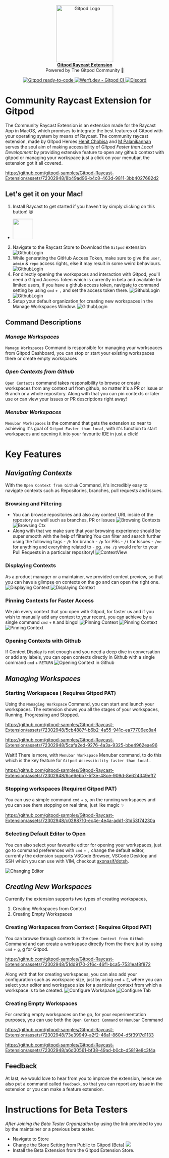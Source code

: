 <p align="center">
  <a href="https://www.gitpod.io">
    <img src="./assets/Icons/GitpodRaycastLogo.svg" alt="Gitpod Logo" height="180" />
    <br />
    <strong>Gitpod Raycast Extension</strong>
  </a>
  <br />
  <span>Powered by The Gitpod Community 💛</span>
</p>

<p align="center">
  <a href="https://gitpod.io/from-referrer/">
    <img src="https://img.shields.io/badge/gitpod-f06611.svg" alt="Gitpod ready-to-code" />
  </a>
  <a href="https://werft.gitpod-dev.com/">
    <img src="https://img.shields.io/badge/typescript-%23007ACC.svg" alt="Werft.dev - Gitpod CI" />
  </a>
  <a href="https://www.gitpod.io/chat"> 
    <img src="https://img.shields.io/badge/-GraphQL-E10098" alt="Discord" />
  </a>
</p>

# Community Raycast Extension for Gitpod 
The Community Raycast Extension is an extension made for the Raycast App in MacOS, which promises to integrate the best features of Gitpod with your operating system by means of Raycast.
The community raycast extension, made by Gitpod Heroes [Henit Chobisa](https://github.com/henit-chobisa) and [M Palanikannan](https://github.com/Palanikannan1437) serves the soul aim of making accessibility of <i>Gitpod Faster than Local Development</i> by providing extensive feature to open any github context with gitpod or managing your workspace just a click on your menubar, the extension got it all covered.


https://github.com/gitpod-samples/Gitpod-Raycast-Extension/assets/72302948/8b49ad96-b4c8-463d-9811-3bb4027682d2


     

## Let's get it on your Mac!

1.  Install Raycast to get started if you haven't by simply clicking on this button! 😉

- <a href="https://www.raycast.com/henitchobisa/gitpod"><img src="https://www.raycast.com/henitchobisa/gitpod/install_button@2x.png" height="64" alt="" style="height: 64px;"></a>

2. Navigate to the Raycast Store to Download the `Gitpod` extension
![GithubLogin](/assets/Screenshots/NavigatingContexts/Download%20GItpod.png)
3. While generating the GitHub Access Token, make sure to give the `user`, `admin` & `repo` access rights, else it may result in some weird behaviours.
![GithubLogin](/assets/Screenshots/NavigatingContexts/GIthub%20Login%20Success.png)
4. For directly opening the workspaces and interaction with Gitpod, you'll need a Gitpod Access Token which is currently in beta and available for limited users, if you have a github access token, navigate to command setting by using `cmd` + `,` and set the access token there.
![GithubLogin](/assets/Screenshots/NavigatingContexts/AccessTokenGItpod.png)
![GithubLogin](/assets/Screenshots/NavigatingContexts/GitpodAccessToken.png)
5. Setup your default organization for creating new workspaces in the Manage Workspaces Window.
![GithubLogin](/assets/Screenshots/NavigatingContexts/SetupDefaultOrganization.png)

## Command Descriptions
### <i>Manage Workspaces</i>
`Manage Workspaces` Command is responsible for managing your workspaces from Gitpod Dashboard, you can stop or start your existing workspaces there or create empty workspaces
### <i>Open Contexts from Github</i>
`Open Contexts` command takes responsibility to browse or create workspaces from any context url from github, no matter it's a PR or Issue or Branch or a whole repository. Along with that you can pin contexts or later use or can view your issues or PR descriptions right away!
### <i>Menubar Workspaces</i>
`Menubar Workspaces` is the command that gets the extension so near to achieving it's goal of `Gitpod Faster than local`, with it's function to start workspaces and opening it into your favourite IDE in just a click!


# Key Features
## <i>Navigating Contexts</i> 
With the `Open Context from Github` Command, it's incredibly easy to navigate contexts such as Repositories, branches, pull requests and issues.

### Browsing and Filtering 
- You can browse repositories and also any context URL inside of the repostory as well such as branches, PR or Issues
![Browsing Contexts](/assets/Screenshots/NavigatingContexts/Browse%20Repository.png)
![Browsing Ctx](/assets/Screenshots/NavigatingContexts/Inside%20Repository.png)
- Along with that we make sure that your browsing experience should be super smooth with the help of filtering 
You can filter and search further using the following tags
      - `/b` for branch
      - `/p` for PRs 
      - `/i` for Issues
      - `/me` for anything and everything related to 
         - eg. `/me /p` would refer to your Pull Requests in a particular repository!
![ContextView](/metadata/OpenBranchPRIssue.png)

### Displaying Contexts
As a product manager or a maintainer, we provided context preview, so that you can have a glimpse on contexts on the go and can open the right one.
![Displaying Context](/assets/Screenshots/NavigatingContexts/Search%20PR%20Open.png)
![Displaying Context](/assets/Screenshots/NavigatingContexts/Search%20Issue%20Open.png)

### Pinning Contexts for Faster Access
We pin every context that you open with Gitpod, for faster us and if you wish to manually add any context to your recent, you can achieve by a single command `cmd` + `R` and bingo!
![Pinning Context](/assets/Screenshots/NavigatingContexts/Add%20To%20Recent%20Issue.png)
![Pinning Context](/assets/Screenshots/NavigatingContexts/Issue%20Recent%20Success.png)
![Pinning Context](/assets/Screenshots/NavigatingContexts/Issue%20Added%20Recent%20.png)

### Opening Contexts with Github
If Context Display is not enough and you need a deep dive in conversation or add any labels, you can open contexts directly in Github with a single command `cmd` + `RETURN`
![Opening Context in Github](/assets/Screenshots/NavigatingContexts/View%20in%20Github%20Issue.png)

## <i>Managing Workspaces</i>
### Starting Workspaces ( Requires Gitpod PAT)
Using the `Managing Workspace` Command, you can start and launch your workspaces.
The extension shows you all the stages of your workspaces, Running, Progressing and Stopped.

https://github.com/gitpod-samples/Gitpod-Raycast-Extension/assets/72302948/5cb4887f-b6b2-4a55-941c-ea77706ec8a4

https://github.com/gitpod-samples/Gitpod-Raycast-Extension/assets/72302948/5cafa2ed-9276-4a3a-9325-bbe4962eae96

Wait!! There is more, with `Menubar Workspace` Menubar command, to do this which is the key feature for `Gitpod Accessibility faster than local.`

https://github.com/gitpod-samples/Gitpod-Raycast-Extension/assets/72302948/6ce6ebb7-5f3e-48ce-909d-8e624349eff7

### Stopping workspaces (Required Gitpod PAT)
You can use a simple command `cmd` + `s`, on the running workspaces and you can see them stopping on real time, just like magic ✨

https://github.com/gitpod-samples/Gitpod-Raycast-Extension/assets/72302948/c0288710-ec4e-4e4a-add1-31d53f74230a

### Selecting Default Editor to Open
You can also select your favourite editor for opening your workspaces, just go to command preferences with `cmd` + `,` change the default editor, currently the extension supports VSCode Browser, VSCode Desktop and SSH which you can use with VIM, checkout [axonasif/dotsh](https://github.com/axonasif/dotsh).

![Changing Editor](/assets/Screenshots/Workspaces/Changing%20Editor.png)

## <i>Creating New Workspaces</i>
Currently the extension supports two types of creating workspaces, 
1. Creating Workspaces from Context
2. Creating Empty Workspaces 

### Creating Workspaces from Context ( Requires Gitpod PAT)
You can browse through contexts in the `Open Context from Github` Command and can create a workspace directly from the there just by using `cmd` + `g`, g for Gitpod.

https://github.com/gitpod-samples/Gitpod-Raycast-Extension/assets/72302948/51dd9170-2f6c-46f1-bca5-7531eaf8f872


Along with that for creating workspaces, you can also add your configuration such as workspace size, just by using `cmd` + `E`, where you can select your editor and workspace size for a particular context from which a workspace is to be created.
![Configure Workspace](/assets/Screenshots/Workspaces/ConfigureWorkspace.png)
![Configure Tab](/assets/Screenshots/Workspaces/configureWorkspaceTab.png)

### Creating Empty Workspaces 
For creating empty workspaces on the go, for your experimentation purposes, you can use both the `Open Context Command` or `Menubar` Command


https://github.com/gitpod-samples/Gitpod-Raycast-Extension/assets/72302948/73e39949-a2f2-46a1-8604-d5f3917d1133

https://github.com/gitpod-samples/Gitpod-Raycast-Extension/assets/72302948/a6d30561-bf38-49ad-b0cb-d5819e8c3f4a


## Feedback
At last, we would love to hear from you to improve the extension, hence we also put a command called `feedback`, so that you can report any issue in the extension or you can make a feature extension.

# Instructions for Beta Testers
<i>After Joining the Beta Tester Organization</i> by using the link provided to you by the maintainer or a previous beta tester. 
- Navigate to Store
- Change the Store Setting from Public to Gitpod (Beta)
![](/assets/Screenshots/Workspaces/Screenshot%202023-08-08%20at%202.05.42%20PM.png)
- Install the Beta Extension from the Gitpod Extension Store.





